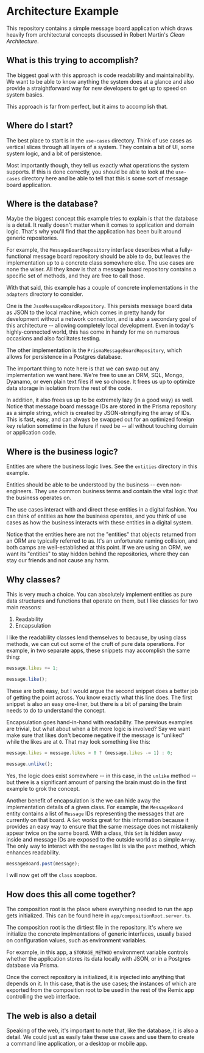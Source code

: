 # Architecture Example

This repository contains a simple message board application which draws heavily from architectural concepts discussed in Robert Martin's _Clean Architecture_.

## What is this trying to accomplish?

The biggest goal with this approach is code readability and maintainability. We want to be able to know anything the system does at a glance and also provide a straightforward way for new developers to get up to speed on system basics.

This approach is far from perfect, but it aims to accomplish that.

## Where do I start?

The best place to start is in the `use-cases` directory. Think of use cases as vertical slices through all layers of a system. They contain a bit of UI, some system logic, and a bit of persistence.

Most importantly though, they tell us exactly what operations the system supports. If this is done correctly, you should be able to look at the `use-cases` directory here and be able to tell that this is some sort of message board application.

## Where is the database?

Maybe the biggest concept this example tries to explain is that the database is a detail. It really doesn't matter when it comes to application and domain logic. That's why you'll find that the application has been built around generic repositories.

For example, the `MessageBoardRepository` interface describes what a fully-functional message board repository should be able to do, but leaves the implementation up to a concrete class somewhere else. The use cases are none the wiser. All they know is that a message board repository contains a specific set of methods, and they are free to call those.

With that said, this example has a couple of concrete implementations in the `adapters` directory to consider.

One is the `JsonMessageBoardRepository`. This persists message board data as JSON to the local machine, which comes in pretty handy for development without a network connection, and is also a secondary goal of this architecture -- allowing completely local development. Even in today's highly-connected world, this has come in handy for me on numerous occasions and also facilitates testing.

The other implementation is the `PrismaMessageBoardRepository`, which allows for persistence in a Postgres database.

The important thing to note here is that we can swap out any implementation we want here. We're free to use an ORM, SQL, Mongo, Dyanamo, or even plain text files if we so choose. It frees us up to optimize data storage in isolation from the rest of the code.

In addition, it also frees us up to be extremely lazy (in a good way) as well. Notice that message board message IDs are stored in the Prisma repository as a simple string, which is created by JSON-stringifying the array of IDs. This is fast, easy, and can always be swapped out for an optimized foreign key relation sometime in the future if need be -- all without touching domain or application code.

## Where is the business logic?

Entities are where the business logic lives. See the `entities` directory in this example.

Entities should be able to be understood by the business -- even non-engineers. They use common business terms and contain the vital logic that the business operates on.

The use cases interact with and direct these entities in a digital fashion. You can think of entities as how the business operates, and you think of use cases as how the business interacts with these entities in a digital system.

Notice that the entities here are not the "entities" that objects returned from an ORM are typically referred to as. It's an unfortunate naming collision, and both camps are well-established at this point. If we are using an ORM, we want its "entities" to stay hidden behind the repositories, where they can stay our friends and not cause any harm.

## Why classes?

This is very much a choice. You can absolutely implement entities as pure data structures and functions that operate on them, but I like classes for two main reasons:

1. Readability
2. Encapsulation

I like the readability classes lend themselves to because, by using class methods, we can cut out some of the cruft of pure data operations. For example, in two separate apps, these snippets may accomplish the same thing:

```typescript
message.likes += 1;
```

```typescript
message.like();
```

These are both easy, but I would argue the second snippet does a better job of getting the point across. You know exactly what this line does. The first snippet is also an easy one-liner, but there is a bit of parsing the brain needs to do to understand the concept.

Encapsulation goes hand-in-hand with readability. The previous examples are trivial, but what about when a bit more logic is involved? Say we want make sure that likes don't become negative if the message is "unliked" while the likes are at `0`. That may look something like this:

```typescript
message.likes = message.likes > 0 ? (message.likes -= 1) : 0;
```

```typescript
message.unlike();
```

Yes, the logic does exist somewhere -- in this case, in the `unlike` method -- but there is a significant amount of parsing the brain must do in the first example to grok the concept.

Another benefit of encapsulation is the we can hide away the implementation details of a given class. For example, the `MessageBoard` entity contains a list of `Message` IDs representing the messages that are currently on that board. A `Set` works great for this information because it provides an easy way to ensure that the same message does not mistakenly appear twice on the same board. With a class, this `Set` is hidden away inside and message IDs are exposed to the outside world as a simple `Array`. The only way to interact with the `messages` list is via the `post` method, which enhances readability.

```typescript
messageBoard.post(message);
```

I will now get off the `class` soapbox.

## How does this all come together?

The composition root is the place where everything needed to run the app gets initialized. This can be found here in `app/compositionRoot.server.ts`.

The composition root is the dirtiest file in the repository. It's where we initialize the concrete implmentations of generic interfaces, usually based on configuration values, such as environment variables.

For example, in this app, a `STORAGE_METHOD` environment variable controls whether the application stores its data locally with JSON, or in a Postgres database via Prisma.

Once the correct repository is initialized, it is injected into anything that depends on it. In this case, that is the use cases; the instances of which are exported from the composition root to be used in the rest of the Remix app controlling the web interface.

## The web is also a detail

Speaking of the web, it's important to note that, like the database, it is also a detail. We could just as easily take these use cases and use them to create a command line application, or a desktop or mobile app.
